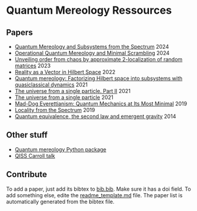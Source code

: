 # Quantum Mereology Ressources

## Papers
- [Quantum Mereology and Subsystems from the Spectrum](https://doi.org/10.1007/s10701-024-00813-2) 2024
- [Operational Quantum Mereology and Minimal Scrambling](https://doi.org/10.22331/q-2024-07-11-1406) 2024
- [Unveiling order from chaos by approximate 2-localization of random matrices](https://doi.org/10.1073/pnas.2308006120) 2023
- [Reality as a Vector in Hilbert Space](https://doi.org/10.1007/978-3-030-99642-0_15) 2022
- [Quantum mereology: Factorizing Hilbert space into subsystems with quasiclassical dynamics](https://doi.org/10.1103/PhysRevA.103.022213) 2021
- [The universe from a single particle. Part II](https://doi.org/10.1007/JHEP10(2021)102) 2021
- [The universe from a single particle](https://doi.org/10.1007/JHEP01(2021)140) 2021
- [Mad-Dog Everettianism: Quantum Mechanics at Its Most Minimal](https://doi.org/10.1007/978-3-030-11301-8_10) 2019
- [Locality from the Spectrum](https://doi.org/10.1007/s00220-019-03376-w) 2019
- [Quantum equivalence, the second law and emergent gravity](https://doi.org/10.48550/arXiv.1411.3901) 2014


## Other stuff
- [Quantum mereology Python package](https://nicolasloizeau.github.io/quantum_mereology/)
- [QISS Carroll talk](https://www.youtube.com/watch?v=HOssfva2IBo)

## Contribute
To add a paper, just add its bibtex to [bib.bib](bib.bib). Make sure it has a doi field.
To add something else, edite the [readme_template.md](readme_template.md) file. The paper list is automatically generated from the bibtex file.
